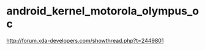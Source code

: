 android_kernel_motorola_olympus_oc
==================================

http://forum.xda-developers.com/showthread.php?t=2449801
